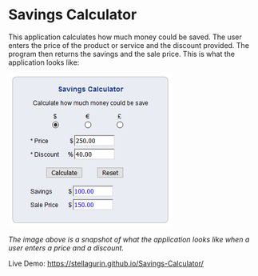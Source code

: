 # Savings Calculator

This application calculates how much money could be saved. The user enters the price of the product
or service and the discount provided. The program then returns the savings and the sale price. This
is what the application looks like:

![Screenshot](images/screenshot.png)

*The image above is a snapshot of what the application looks like when a user enters a price and a discount.*

Live Demo: https://stellagurin.github.io/Savings-Calculator/
